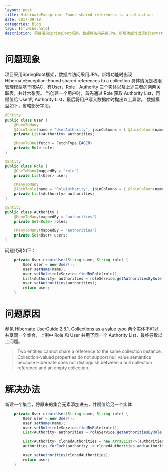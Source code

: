 ```yaml
---
layout: post
title: HibernateException  Found shared references to a collection
date: 2017-09-18
categories: blog
tags: [IT,Hibernate]
description: 项目采用SpringBoot框架，数据库访问采用JPA。新增功能时出现HibernateException  Found shared references to a collection
---
```

# 问题现象
项目采用SpringBoot框架，数据库访问采用JPA。新增功能时出现HibernateException: Found shared references to a collection
具体情况是权限管理模型基于RBAC，有User，Role，Authority 三个实体以及上述三者的两两关联表，共计六张表。
当创建一个用户时，首先通过 Role 获取 Authority List，再赋值给 User的 Authority List，最后将用户写入数据库时抛出以上异常。
数据模型如下，省略部分字段。

```java
@Entity
public class User {
    @ManyToMany
    @JoinTable(name = "UserAuthority", joinColumns = { @JoinColumn(name = "userId") }, inverseJoinColumns = { @JoinColumn(name = "authorityId") })
    private List<Authority> authorities;

    @ManyToOne(fetch = FetchType.EAGER)
    private Role role;
}
```
```java
@Entity
public class Role {
    @OneToMany(mappedBy = "role")
    private List<User> user;

    @ManyToMany
    @JoinTable(name = "RoleAuthority", joinColumns = { @JoinColumn(name = "roleId") }, inverseJoinColumns = { @JoinColumn(name = "authorityId") })
    private List<Authority> authorities;
}
```
```java
@Entity
public class Authority {
    @ManyToMany(mappedBy = "authorities")
    private Set<Role> roles;

    @ManyToMany(mappedBy = "authorities")
    private Set<User> users;
}
```
问题代码如下：
```java
    private User createUser(String name, String role) {
        User user = new User();
        user.setName(name);
        user.setRole(roleService.findByRole(role));
        List<Authority> authorities = roleService.getAuthoritiesByRole(role);
        user.setAuthorities(authorities);
        return user;
    }
```

# 问题原因
参见
[Hibernate UserGuide 2.8.1. Collections as a value type](http://docs.jboss.org/hibernate/orm/5.2/userguide/html_single/Hibernate_User_Guide.html) 两个实体不可以共享同一个集合，上例中 Role 和 User 共用了同一个  Authority List，最终导致以上问题。
> Two entities cannot share a reference to the same collection instance. Collection-valued properties do not support null value semantics because Hibernate does not distinguish between a null collection reference and an empty collection.

# 解决办法
新建一个集合，将原来的集合元素添加进去，并赋值给另一个实体
```java
    private User createUser(String name, String role) {
        User user = new User();
        user.setName(name);
        user.setRole(roleService.findByRole(role));
        List<Authority> authorities = roleService.getAuthoritiesByRole(role);

        List<Authority> clonedAuthorities = new ArrayList<>(authorities.size());
        authorities.forEach(authority -> clonedAuthorities.add(authority));

        user.setAuthorities(clonedAuthorities);
        return user;
    }
```
